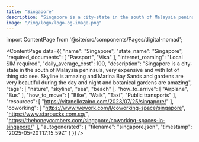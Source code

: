 ```yaml
---
title: "Singapore"
description: "Singapore is a city-state in the south of Malaysia peninsula, very expensive and with lot of thing sto see. Skyline is amazing and Marina Bay Sands and gardens are very beautiful during the day and night and botanical gardens are amazing"
image: "/img/logo/logo-og-image.png"
---
```

import ContentPage from '@site/src/components/Pages/digital-nomad';

<ContentPage
    data={{
  "name": "Singapore",
  "state_name": "Singapore",
  "required_documents": [
    "Passport",
    "Visa"
  ],
  "internet_roaming": "Local SIM required",
  "daily_average_cost": 100,
  "description": "Singapore is a city-state in the south of Malaysia peninsula, very expensive and with lot of thing sto see. Skyline is amazing and Marina Bay Sands and gardens are very beautiful during the day and night and botanical gardens are amazing",
  "tags": [
    "nature",
    "skyline",
    "sea",
    "beach"
  ],
  "how_to_arrive": [
    "Airplane",
    "Bus"
  ],
  "how_to_move": [
    "Bike",
    "Walk",
    "Taxi",
    "Public transports"
  ],
  "resources": [
    "https://vitanellozaino.com/2023/07/25/singapore/"
  ],
  "coworking": [
    "https://www.wework.com/l/coworking-space/singapore",
    "https://www.starbucks.com.sg/",
    "https://thehoneycombers.com/singapore/coworking-spaces-in-singapore/"
  ],
  "autogenerated": {
    "filename": "singapore.json",
    "timestamp": "2025-05-20T17:15:59Z"
  }
}}
/>
